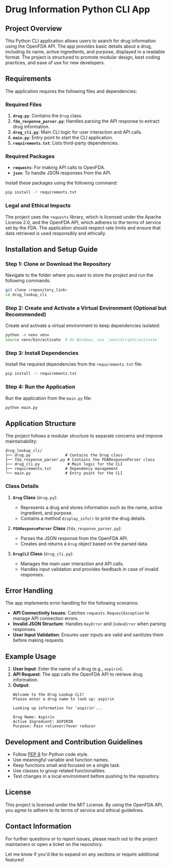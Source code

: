 # Drug Information Python CLI App

## Project Overview
This Python CLI application allows users to search for drug information using the OpenFDA API. The app provides basic details about a drug, including its name, active ingredients, and purpose, displayed in a readable format. The project is structured to promote modular design, best coding practices, and ease of use for new developers.

## Requirements
The application requires the following files and dependencies:

### Required Files
1. **`drug.py`**: Contains the `Drug` class.
2. **`fda_response_parser.py`**: Handles parsing the API response to extract drug information.
3. **`drug_cli.py`**: Main CLI logic for user interaction and API calls.
4. **`main.py`**: Entry point to start the CLI application.
5. **`requirements.txt`**: Lists third-party dependencies.

### Required Packages
- **`requests`**: For making API calls to OpenFDA.
- **`json`**: To handle JSON responses from the API.

Install these packages using the following command:

```bash
pip install -r requirements.txt
```

### Legal and Ethical Impacts
The project uses the `requests` library, which is licensed under the Apache License 2.0, and the OpenFDA API, which adheres to the terms of service set by the FDA. The application should respect rate limits and ensure that data retrieved is used responsibly and ethically.

## Installation and Setup Guide
### Step 1: Clone or Download the Repository
Navigate to the folder where you want to store the project and run the following commands:

```bash
git clone <repository_link>
cd drug_lookup_cli
```

### Step 2: Create and Activate a Virtual Environment (Optional but Recommended)
Create and activate a virtual environment to keep dependencies isolated:

```bash
python -m venv venv
source venv/bin/activate  # On Windows, use `venv\Scripts\activate`
```

### Step 3: Install Dependencies
Install the required dependencies from the `requirements.txt` file:

```bash
pip install -r requirements.txt
```

### Step 4: Run the Application
Run the application from the `main.py` file:

```bash
python main.py
```

## Application Structure
The project follows a modular structure to separate concerns and improve maintainability:

```
drug_lookup_cli/
├── drug.py               # Contains the Drug class
├── fda_response_parser.py # Contains the FDAResponseParser class
├── drug_cli.py            # Main logic for the CLI
├── requirements.txt      # Dependency management
└── main.py               # Entry point for the CLI
```

### Class Details
1. **`Drug` Class** (`drug.py`):
   - Represents a drug and stores information such as the name, active ingredient, and purpose.
   - Contains a method `display_info()` to print the drug details.

2. **`FDAResponseParser` Class** (`fda_response_parser.py`):
   - Parses the JSON response from the OpenFDA API.
   - Creates and returns a `Drug` object based on the parsed data.

3. **`DrugCLI` Class** (`drug_cli.py`):
   - Manages the main user interaction and API calls.
   - Handles input validation and provides feedback in case of invalid responses.

## Error Handling
The app implements error handling for the following scenarios:
- **API Connectivity Issues**: Catches `requests.RequestException` to manage API connection errors.
- **Invalid JSON Structure**: Handles `KeyError` and `IndexError` when parsing responses.
- **User Input Validation**: Ensures user inputs are valid and sanitizes them before making requests.

## Example Usage
1. **User Input**: Enter the name of a drug (e.g., `aspirin`).
2. **API Request**: The app calls the OpenFDA API to retrieve drug information.
3. **Output**:
   ```
   Welcome to the Drug Lookup CLI!
   Please enter a drug name to look up: aspirin

   Looking up information for 'aspirin'...

   Drug Name: Aspirin
   Active Ingredient: ASPIRIN
   Purpose: Pain reliever/fever reducer
   ```

## Development and Contribution Guidelines
- Follow [PEP 8](https://www.python.org/dev/peps/pep-0008/) for Python code style.
- Use meaningful variable and function names.
- Keep functions small and focused on a single task.
- Use classes to group related functionalities.
- Test changes in a local environment before pushing to the repository.

## License
This project is licensed under the MIT License. By using the OpenFDA API, you agree to adhere to its terms of service and ethical guidelines.

## Contact Information
For further questions or to report issues, please reach out to the project maintainers or open a ticket on the repository.

Let me know if you'd like to expand on any sections or require additional features!